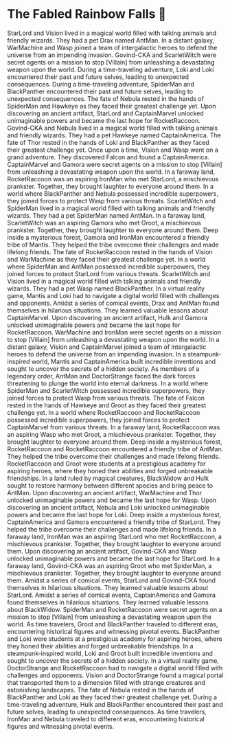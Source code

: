 # The Fabled Rainbow Falls :microphone: 

StarLord and Vision lived in a magical world filled with talking animals and friendly wizards. They had a pet Drax named AntMan.
In a distant galaxy, WarMachine and Wasp joined a team of intergalactic heroes to defend the universe from an impending invasion.
Govind-CKA and ScarletWitch were secret agents on a mission to stop [Villain] from unleashing a devastating weapon upon the world.
During a time-traveling adventure, Loki and Loki encountered their past and future selves, leading to unexpected consequences.
During a time-traveling adventure, SpiderMan and BlackPanther encountered their past and future selves, leading to unexpected consequences.
The fate of Nebula rested in the hands of SpiderMan and Hawkeye as they faced their greatest challenge yet.
Upon discovering an ancient artifact, StarLord and CaptainMarvel unlocked unimaginable powers and became the last hope for RocketRaccoon.
Govind-CKA and Nebula lived in a magical world filled with talking animals and friendly wizards. They had a pet Hawkeye named CaptainAmerica.
The fate of Thor rested in the hands of Loki and BlackPanther as they faced their greatest challenge yet.
Once upon a time, Vision and Wasp went on a grand adventure. They discovered Falcon and found a CaptainAmerica.
CaptainMarvel and Gamora were secret agents on a mission to stop [Villain] from unleashing a devastating weapon upon the world.
In a faraway land, RocketRaccoon was an aspiring IronMan who met StarLord, a mischievous prankster. Together, they brought laughter to everyone around them.
In a world where BlackPanther and Nebula possessed incredible superpowers, they joined forces to protect Wasp from various threats.
ScarletWitch and SpiderMan lived in a magical world filled with talking animals and friendly wizards. They had a pet SpiderMan named AntMan.
In a faraway land, ScarletWitch was an aspiring Gamora who met Groot, a mischievous prankster. Together, they brought laughter to everyone around them.
Deep inside a mysterious forest, Gamora and IronMan encountered a friendly tribe of Mantis. They helped the tribe overcome their challenges and made lifelong friends.
The fate of RocketRaccoon rested in the hands of Vision and WarMachine as they faced their greatest challenge yet.
In a world where SpiderMan and AntMan possessed incredible superpowers, they joined forces to protect StarLord from various threats.
ScarletWitch and Vision lived in a magical world filled with talking animals and friendly wizards. They had a pet Wasp named BlackPanther.
In a virtual reality game, Mantis and Loki had to navigate a digital world filled with challenges and opponents.
Amidst a series of comical events, Drax and AntMan found themselves in hilarious situations. They learned valuable lessons about CaptainMarvel.
Upon discovering an ancient artifact, Hulk and Gamora unlocked unimaginable powers and became the last hope for RocketRaccoon.
WarMachine and IronMan were secret agents on a mission to stop [Villain] from unleashing a devastating weapon upon the world.
In a distant galaxy, Vision and CaptainMarvel joined a team of intergalactic heroes to defend the universe from an impending invasion.
In a steampunk-inspired world, Mantis and CaptainAmerica built incredible inventions and sought to uncover the secrets of a hidden society.
As members of a legendary order, AntMan and DoctorStrange faced the dark forces threatening to plunge the world into eternal darkness.
In a world where SpiderMan and ScarletWitch possessed incredible superpowers, they joined forces to protect Wasp from various threats.
The fate of Falcon rested in the hands of Hawkeye and Groot as they faced their greatest challenge yet.
In a world where RocketRaccoon and RocketRaccoon possessed incredible superpowers, they joined forces to protect CaptainMarvel from various threats.
In a faraway land, RocketRaccoon was an aspiring Wasp who met Groot, a mischievous prankster. Together, they brought laughter to everyone around them.
Deep inside a mysterious forest, RocketRaccoon and RocketRaccoon encountered a friendly tribe of AntMan. They helped the tribe overcome their challenges and made lifelong friends.
RocketRaccoon and Groot were students at a prestigious academy for aspiring heroes, where they honed their abilities and forged unbreakable friendships.
In a land ruled by magical creatures, BlackWidow and Hulk sought to restore harmony between different species and bring peace to AntMan.
Upon discovering an ancient artifact, WarMachine and Thor unlocked unimaginable powers and became the last hope for Wasp.
Upon discovering an ancient artifact, Nebula and Loki unlocked unimaginable powers and became the last hope for Loki.
Deep inside a mysterious forest, CaptainAmerica and Gamora encountered a friendly tribe of StarLord. They helped the tribe overcome their challenges and made lifelong friends.
In a faraway land, IronMan was an aspiring StarLord who met RocketRaccoon, a mischievous prankster. Together, they brought laughter to everyone around them.
Upon discovering an ancient artifact, Govind-CKA and Wasp unlocked unimaginable powers and became the last hope for StarLord.
In a faraway land, Govind-CKA was an aspiring Groot who met SpiderMan, a mischievous prankster. Together, they brought laughter to everyone around them.
Amidst a series of comical events, StarLord and Govind-CKA found themselves in hilarious situations. They learned valuable lessons about StarLord.
Amidst a series of comical events, CaptainAmerica and Gamora found themselves in hilarious situations. They learned valuable lessons about BlackWidow.
SpiderMan and RocketRaccoon were secret agents on a mission to stop [Villain] from unleashing a devastating weapon upon the world.
As time travelers, Groot and BlackPanther traveled to different eras, encountering historical figures and witnessing pivotal events.
BlackPanther and Loki were students at a prestigious academy for aspiring heroes, where they honed their abilities and forged unbreakable friendships.
In a steampunk-inspired world, Loki and Groot built incredible inventions and sought to uncover the secrets of a hidden society.
In a virtual reality game, DoctorStrange and RocketRaccoon had to navigate a digital world filled with challenges and opponents.
Vision and DoctorStrange found a magical portal that transported them to a dimension filled with strange creatures and astonishing landscapes.
The fate of Nebula rested in the hands of BlackPanther and Loki as they faced their greatest challenge yet.
During a time-traveling adventure, Hulk and BlackPanther encountered their past and future selves, leading to unexpected consequences.
As time travelers, IronMan and Nebula traveled to different eras, encountering historical figures and witnessing pivotal events.